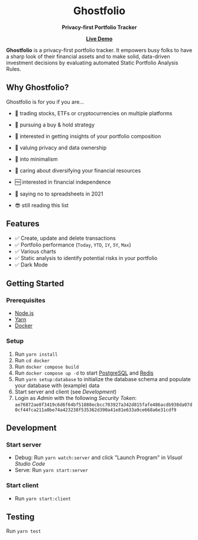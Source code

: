 <div align="center">
	<h1>Ghostfolio</h1>
	<p>
		<strong>Privacy-first Portfolio Tracker</strong>
	</p>
  <p>
    <a href="https://www.ghostfol.io"><strong>Live Demo</strong></a>
  </p>
</div>

**Ghostfolio** is a privacy-first portfolio tracker. It empowers busy folks to have a sharp look of their financial assets and to make solid, data-driven investment decisions by evaluating automated Static Portfolio Analysis Rules.

## Why Ghostfolio?

Ghostfolio is for you if you are...

- 💼 trading stocks, ETFs or cryptocurrencies on multiple platforms

- 🏦 pursuing a buy & hold strategy

- 🎯 interested in getting insights of your portfolio composition

- 👻 valuing privacy and data ownership

- 🧘 into minimalism

- 🧺 caring about diversifying your financial resources

- 🆓 interested in financial independence

- 🙅 saying no to spreadsheets in 2021

- 😎 still reading this list

## Features

- ✅ Create, update and delete transactions
- ✅ Portfolio performance (`Today`, `YTD`, `1Y`, `5Y`, `Max`)
- ✅ Various charts
- ✅ Static analysis to identify potential risks in your portfolio
- ✅ Dark Mode

## Getting Started

### Prerequisites

- [Node.js](https://nodejs.org/en/download)
- [Yarn](https://yarnpkg.com/en/docs/install)
- [Docker](https://www.docker.com/products/docker-desktop)

### Setup

1. Run `yarn install`
2. Run `cd docker`
3. Run `docker compose build`
4. Run `docker compose up -d` to start [PostgreSQL](https://www.postgresql.org) and [Redis](https://redis.io)
5. Run `yarn setup:database` to initialize the database schema and populate your database with (example) data
6. Start server and client (see _Development_)
7. Login as _Admin_ with the following _Security Token_: `ae76872ae8f3419c6d6f64bf51888ecbcc703927a342d815fafe486acdb938da07d0cf44fca211a0be74a423238f535362d390a41e81e633a9ce668a6e31cdf9`

## Development

### Start server

- Debug: Run `yarn watch:server` and click "Launch Program" in _Visual Studio Code_
- Serve: Run `yarn start:server`

### Start client

- Run `yarn start:client`

## Testing

Run `yarn test`
